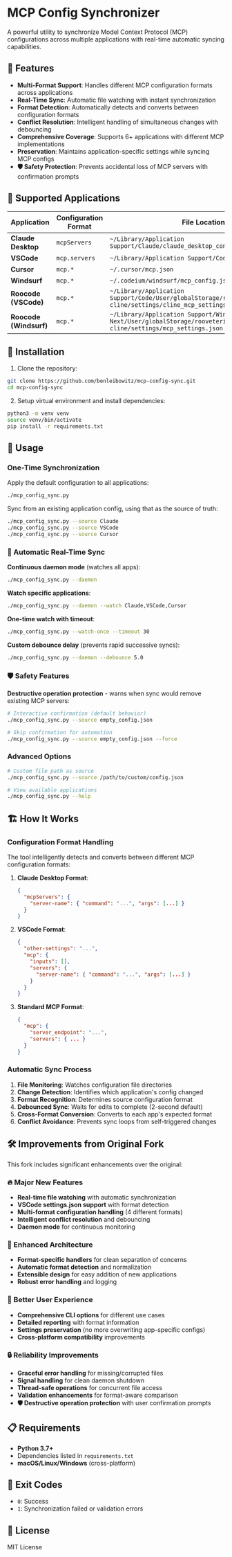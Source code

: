 # MCP Config Synchronizer

A powerful utility to synchronize Model Context Protocol (MCP) configurations across multiple applications with real-time automatic syncing capabilities.

## 🚀 Features

- **Multi-Format Support**: Handles different MCP configuration formats across applications
- **Real-Time Sync**: Automatic file watching with instant synchronization
- **Format Detection**: Automatically detects and converts between configuration formats
- **Conflict Resolution**: Intelligent handling of simultaneous changes with debouncing
- **Comprehensive Coverage**: Supports 6+ applications with different MCP implementations
- **Preservation**: Maintains application-specific settings while syncing MCP configs
- **🛡️ Safety Protection**: Prevents accidental loss of MCP servers with confirmation prompts

## 📱 Supported Applications

| Application | Configuration Format | File Location |
|-------------|---------------------|---------------|
| **Claude Desktop** | `mcpServers` | `~/Library/Application Support/Claude/claude_desktop_config.json` |
| **VSCode** | `mcp.servers` | `~/Library/Application Support/Code/User/settings.json` |
| **Cursor** | `mcp.*` | `~/.cursor/mcp.json` |
| **Windsurf** | `mcp.*` | `~/.codeium/windsurf/mcp_config.json` |
| **Roocode (VSCode)** | `mcp.*` | `~/Library/Application Support/Code/User/globalStorage/rooveterinaryinc.roo-cline/settings/cline_mcp_settings.json` |
| **Roocode (Windsurf)** | `mcp.*` | `~/Library/Application Support/Windsurf - Next/User/globalStorage/rooveterinaryinc.roo-cline/settings/mcp_settings.json` |

## 🔧 Installation

1. Clone the repository:
```bash
git clone https://github.com/benleibowitz/mcp-config-sync.git
cd mcp-config-sync
```

2. Setup virtual environment and install dependencies:
```bash
python3 -m venv venv
source venv/bin/activate
pip install -r requirements.txt
```

## 📖 Usage

### One-Time Synchronization

Apply the default configuration to all applications:
```bash
./mcp_config_sync.py
```

Sync from an existing application config, using that as the source of truth:
```bash
./mcp_config_sync.py --source Claude
./mcp_config_sync.py --source VSCode
./mcp_config_sync.py --source Cursor
```

### 🤖 Automatic Real-Time Sync

**Continuous daemon mode** (watches all apps):
```bash
./mcp_config_sync.py --daemon
```

**Watch specific applications**:
```bash
./mcp_config_sync.py --daemon --watch Claude,VSCode,Cursor
```

**One-time watch with timeout**:
```bash
./mcp_config_sync.py --watch-once --timeout 30
```

**Custom debounce delay** (prevents rapid successive syncs):
```bash
./mcp_config_sync.py --daemon --debounce 5.0
```

### 🛡️ Safety Features

**Destructive operation protection** - warns when sync would remove existing MCP servers:
```bash
# Interactive confirmation (default behavior)
./mcp_config_sync.py --source empty_config.json

# Skip confirmation for automation
./mcp_config_sync.py --source empty_config.json --force
```

### Advanced Options

```bash
# Custom file path as source
./mcp_config_sync.py --source /path/to/custom/config.json

# View available applications
./mcp_config_sync.py --help
```

## 🏗️ How It Works

### Configuration Format Handling

The tool intelligently detects and converts between different MCP configuration formats:

1. **Claude Desktop Format**:
   ```json
   {
     "mcpServers": {
       "server-name": { "command": "...", "args": [...] }
     }
   }
   ```

2. **VSCode Format**:
   ```json
   {
     "other-settings": "...",
     "mcp": {
       "inputs": [],
       "servers": {
         "server-name": { "command": "...", "args": [...] }
       }
     }
   }
   ```

3. **Standard MCP Format**:
   ```json
   {
     "mcp": {
       "server_endpoint": "...",
       "servers": { ... }
     }
   }
   ```

### Automatic Sync Process

1. **File Monitoring**: Watches configuration file directories
2. **Change Detection**: Identifies which application's config changed
3. **Format Recognition**: Determines source configuration format
4. **Debounced Sync**: Waits for edits to complete (2-second default)
5. **Cross-Format Conversion**: Converts to each app's expected format
6. **Conflict Avoidance**: Prevents sync loops from self-triggered changes

## 🛠️ Improvements from Original Fork

This fork includes significant enhancements over the original:

### 🔥 Major New Features
- **Real-time file watching** with automatic synchronization
- **VSCode settings.json support** with format detection
- **Multi-format configuration handling** (4 different formats)
- **Intelligent conflict resolution** and debouncing
- **Daemon mode** for continuous monitoring

### 🧠 Enhanced Architecture
- **Format-specific handlers** for clean separation of concerns
- **Automatic format detection** and normalization
- **Extensible design** for easy addition of new applications
- **Robust error handling** and logging

### 🎯 Better User Experience
- **Comprehensive CLI options** for different use cases
- **Detailed reporting** with format information
- **Settings preservation** (no more overwriting app-specific configs)
- **Cross-platform compatibility** improvements

### 🔒 Reliability Improvements
- **Graceful error handling** for missing/corrupted files
- **Signal handling** for clean daemon shutdown
- **Thread-safe operations** for concurrent file access
- **Validation enhancements** for format-aware comparison
- **🛡️ Destructive operation protection** with user confirmation prompts

## 📋 Requirements

- **Python 3.7+**
- Dependencies listed in `requirements.txt`
- **macOS/Linux/Windows** (cross-platform)

## 🚦 Exit Codes

- `0`: Success
- `1`: Synchronization failed or validation errors

## 📄 License

MIT License
